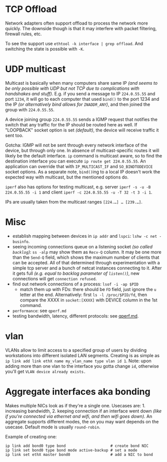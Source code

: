 # TCP Offload

Network adapters often support offload to process the network more quickly. The downside though is that it may interfere with packet filtering, firewall rules, etc.

To see the support use `ethtool -k interface | grep offload`. And switching the state is possible with `-K`.

# UDP multicast

Multicast is basically when many computers share same IP *(and seems to be only possible with UDP but not TCP due to complications with handshakes and stuff)*. E.g. if you send a message to IP `224.0.55.55` and port `1234`, it will go to each computer that used `bind()` to the port 1234 and the IP *(or alternatively bind allows for `INADDR_ANY`)*, and then joined the group with `224.0.55.55`.

A device joining group `224.0.55.55` sends a IGMP request that notifies the switch that any traffic for the IP should be routed here as well. If "LOOPBACK" socket option is set *(default)*, the device will receive traffic it sent too.

Gotcha: IGMP will not be sent through every network interface of the device, but through only one. In absence of multicast-specific routes it will likely be the default interface. `ip` command is multicast aware, so to find the destination interface you can execute `ip route get 224.0.55.55`. An application can override that with `IP_MULTICAST_IF` and `SO_BINDTODEVICE` socket options. As a separate note, `bind()`ing to a local IP doesn't work the expected way with multicast, but the mentioned options do.

`iperf` also has options for testing multicast, e.g. server `iperf -s -u -B 224.0.55.55 -i 1` and client `iperf -c 224.0.55.55 -u -T 32 -t 3 -i 1`.

IPs are usually taken from the multicast ranges `[224.…] … [239.…]`.

# Misc

* establish mapping between devices in `ip addr` and `lspci`: `lshw -c net -businfo`.
* seeing incoming connections queue on a listening socket *(so called `backlog`)*: `ss -alp` may show them as `Recv-Q` column. It may be one more than the `Send-Q` field, which shows the maximum number of clients that can be accepted. All of that determined through experimentation with a simple tcp server and a bunch of netcat instances connecting to it. After it gets full *(e.g. equal to backlog parameter of `listen()`)*, new connections will get `connection refused`.
* find out network connections of a process: `lsof -i -ap $PID`
    * match them up with FDs: there should be `FD` field, just ignore the `u` letter at the end. Alternatively: first `ls -l /proc/$PID/fd`, then compare the XXXX in `socket:[XXXX]` with DEVICE column in the 1st command.
* `performance`: see `qperf.md`
* testing bandwidth, latency, different protocols: see [qperf.md](qperf.md).

# vlan

VLANs allow to limit access to a specified group of users by dividing workstations into different isolated LAN segments. Creating is as simple as `ip link add link ethX name my_vlan_name type vlan id 1`. Note: upon adding more than one vlan to the interface you gotta change `id`, otherwise you'll get `VLAN device already exists.`

# Aggregate interfaces aka bonding

Makes multiple NICs look as if they're a single one. Usecases are: 1. increasing bandwidth, 2. keeping connection if an interface went down *(like if you're connected via ethernet and wifi, and then wifi goes down)*. An aggregate supports different modes, the on you may want depends on the usecase. Default mode is usually `round-robin`.

Example of creating one:

```
ip link add bond0 type bond                    # create bond NIC
ip link set bond0 type bond mode active-backup # set a mode
ip link set ethX master bond0                  # add a NIC to bond
```
